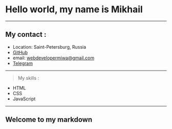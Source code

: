 # Hello world, my name is Mikhail

---
## My contact :
-	Location: Saint-Petersburg, Russia	
- [GitHub](https://github.com/uselessdeveloper-front)
- email: webdevelopermiwa@gmail.com
- [Telegram](https://t.me/useless177)

---

> My skills :

- HTML
- CSS
- JavaScript

---

## Welcome to my markdown
